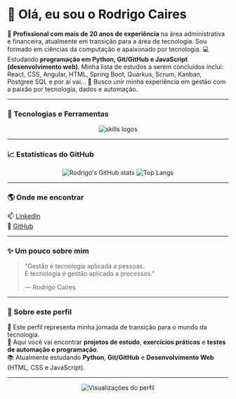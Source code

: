 # 👋 Olá, eu sou o Rodrigo Caires

💼 **Profissional com mais de 20 anos de experiência** na área administrativa e financeira, atualmente em transição para a área de tecnologia.  Sou formado em ciências da computação e apaixonado por tecnologia.
💻 Estudando **programação em Python, Git/GitHub e JavaScript (desenvolvimento web)**. Minha lista de estudos a serem concluídos inclui: React, CSS, Angular, HTML, Spring Boot, Quarkus, Scrum, Kanban, Postgree SQL e por aí vai...
🚀 Busco unir minha experiência em gestão com a paixão por tecnologia, dados e automação.

---

### 🧠 Tecnologias e Ferramentas

<div align="center">
  <img src="https://skillicons.dev/icons?i=python,git,github,html,css,js,vscode,windows" alt="skills logos" />
</div>

---

### 📈 Estatísticas do GitHub

<div align="center">

![Rodrigo's GitHub stats](https://github-readme-stats.vercel.app/api?username=caires-tech&show_icons=true&theme=tokyonight)
![Top Langs](https://github-readme-stats.vercel.app/api/top-langs/?username=caires-tech&layout=compact&theme=tokyonight)

</div>

---

### 🌎 Onde me encontrar

📫 [LinkedIn](https://www.linkedin.com/in/rodrigo-c-285214156)  
🐙 [GitHub](https://github.com/caires-tech)

---

### ✨ Um pouco sobre mim

> “Gestão é tecnologia aplicada a pessoas.  
> E tecnologia é gestão aplicada a processos.”  
>
> — Rodrigo Caires

---

### 💬 Sobre este perfil

🧩 Este perfil representa minha jornada de transição para o mundo da tecnologia.  
🎯 Aqui você vai encontrar **projetos de estudo**, **exercícios práticos** e **testes de automação e programação**.  
📚 Atualmente estudando **Python**, **Git/GitHub** e **Desenvolvimento Web** (HTML, CSS e JavaScript).

---

<p align="center">
  <img src="https://komarev.com/ghpvc/?username=caires-tech&label=Visualizações%20do%20perfil&color=0e75b6&style=flat" alt="Visualizações do perfil" />
</p>
